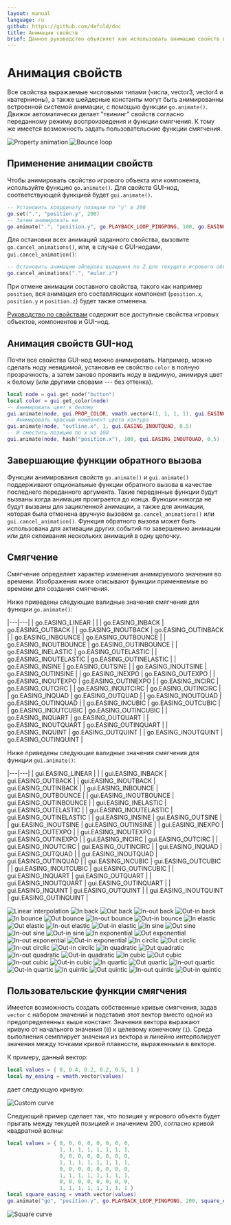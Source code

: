 ```yaml
---
layout: manual
language: ru
github: https://github.com/defold/doc
title: Анимации свойств
brief: Данное руководство объясняет как использовать анимацию свойств в Defold.
---
```


# Анимация свойств

Все свойства выражаемые числовыми типами (числа, vector3, vector4 и кватернионы), а также шейдерные константы могут быть анимированны встроенной системой анимации, с помощью функции `go.animate()`. Движок автоматически делает "твининг" свойств согласно переданному режиму воспроизведения и функции смягчения. К тому же имеется возможность задать пользовательские функции смягчения.

  ![Property animation](/manuals/images/animation/property_animation.png)
  ![Bounce loop](/manuals/images/animation/bounce.gif)

## Применение анимации свойств

Чтобы анимировать свойство игрового объекта или компонента, используйте функцию `go.animate()`. Для свойств GUI-нод, соответствующей функцией будет `gui.animate()`.

```lua
-- Установить координату позиции по "y" в 200
go.set(".", "position.y", 200)
-- Затем анимировать ее
go.animate(".", "position.y", go.PLAYBACK_LOOP_PINGPONG, 100, go.EASING_OUTBOUNCE, 2)
```

Для остановки всех анимаций заданного свойства, вызовите `go.cancel_animations()`, или, в случае с GUI-нодами, `gui.cancel_animation()`: 

```lua
-- Остановить анимацию эйлерова вращения по Z для текущего игрового объекта 
go.cancel_animations(".", "euler.z")
```

При отмене анимации составного свойства, такого как например `position`, вся анимация его составляющих компонент (`position.x`, `position.y` и `position.z`) будет также отменена.

[Руководство по свойствам](/ru/manuals/properties) содержит все доступные свойства игровых объектов, компонентов и GUI-нод.

## Анимация свойств GUI-нод

Почти все свойства GUI-нод можно анимировать. Например, можно сделать ноду невидимой, установив ее свойство `color` в полную прозрачность, а затем заново проявить ноду в видимую, анимируя цвет к белому (или другими словами --- без оттенка).

```lua
local node = gui.get_node("button")
local color = gui.get_color(node)
-- Анимировать цвет к белому
gui.animate(node, gui.PROP_COLOR, vmath.vector4(1, 1, 1, 1), gui.EASING_INOUTQUAD, 0.5)
-- Анимировать красный компонент цвета контура
gui.animate(node, "outline.x", 1, gui.EASING_INOUTQUAD, 0.5)
-- И сместить позицию по x на 100
gui.animate(node, hash("position.x"), 100, gui.EASING_INOUTQUAD, 0.5)
```

## Завершающие функции обратного вызова

Функции анимирования свойств `go.animate()` и `gui.animate()` поддерживают опциональные функции обратного вызова в качестве последнего переданного аргумента. Такие переданные функции будут вызваны когда анимация проиграется до конца. Функции никогда не будут вызваны для зацикленной анимации, а также для анимации, которая была отменена вручную вызовом `go.cancel_animations()` или `gui.cancel_animation()`. Функция обратного вызова может быть использована для активации других событий по завершению анимации или для склеивания нескольких анимаций в одну цепочку.

## Смягчение

Смягчение определяет характер изменения анимируемого значения во времени. Изображения ниже описывают функции применяемые во времени для создания смягчения.

Ниже приведены следующие валидные значения смягчения для функции `go.animate()`:

|---|---|
| go.EASING_LINEAR | |
| go.EASING_INBACK | go.EASING_OUTBACK |
| go.EASING_INOUTBACK | go.EASING_OUTINBACK |
| go.EASING_INBOUNCE | go.EASING_OUTBOUNCE |
| go.EASING_INOUTBOUNCE | go.EASING_OUTINBOUNCE |
| go.EASING_INELASTIC | go.EASING_OUTELASTIC |
| go.EASING_INOUTELASTIC | go.EASING_OUTINELASTIC |
| go.EASING_INSINE | go.EASING_OUTSINE |
| go.EASING_INOUTSINE | go.EASING_OUTINSINE |
| go.EASING_INEXPO | go.EASING_OUTEXPO |
| go.EASING_INOUTEXPO | go.EASING_OUTINEXPO |
| go.EASING_INCIRC | go.EASING_OUTCIRC |
| go.EASING_INOUTCIRC | go.EASING_OUTINCIRC |
| go.EASING_INQUAD | go.EASING_OUTQUAD |
| go.EASING_INOUTQUAD | go.EASING_OUTINQUAD |
| go.EASING_INCUBIC | go.EASING_OUTCUBIC |
| go.EASING_INOUTCUBIC | go.EASING_OUTINCUBIC |
| go.EASING_INQUART | go.EASING_OUTQUART |
| go.EASING_INOUTQUART | go.EASING_OUTINQUART |
| go.EASING_INQUINT | go.EASING_OUTQUINT |
| go.EASING_INOUTQUINT | go.EASING_OUTINQUINT |

Ниже приведены следующие валидные значения смягчения для функции `gui.animate()`:

|---|---|
| gui.EASING_LINEAR | |
| gui.EASING_INBACK | gui.EASING_OUTBACK |
| gui.EASING_INOUTBACK | gui.EASING_OUTINBACK |
| gui.EASING_INBOUNCE | gui.EASING_OUTBOUNCE |
| gui.EASING_INOUTBOUNCE | gui.EASING_OUTINBOUNCE |
| gui.EASING_INELASTIC | gui.EASING_OUTELASTIC |
| gui.EASING_INOUTELASTIC | gui.EASING_OUTINELASTIC |
| gui.EASING_INSINE | gui.EASING_OUTSINE |
| gui.EASING_INOUTSINE | gui.EASING_OUTINSINE |
| gui.EASING_INEXPO | gui.EASING_OUTEXPO |
| gui.EASING_INOUTEXPO | gui.EASING_OUTINEXPO |
| gui.EASING_INCIRC | gui.EASING_OUTCIRC |
| gui.EASING_INOUTCIRC | gui.EASING_OUTINCIRC |
| gui.EASING_INQUAD | gui.EASING_OUTQUAD |
| gui.EASING_INOUTQUAD | gui.EASING_OUTINQUAD |
| gui.EASING_INCUBIC | gui.EASING_OUTCUBIC |
| gui.EASING_INOUTCUBIC | gui.EASING_OUTINCUBIC |
| gui.EASING_INQUART | gui.EASING_OUTQUART |
| gui.EASING_INOUTQUART | gui.EASING_OUTINQUART |
| gui.EASING_INQUINT | gui.EASING_OUTQUINT |
| gui.EASING_INOUTQUINT | gui.EASING_OUTINQUINT |

![Linear interpolation](/manuals/images/properties/easing_linear.png)
![In back](/manuals/images/properties/easing_inback.png)
![Out back](/manuals/images/properties/easing_outback.png)
![In-out back](/manuals/images/properties/easing_inoutback.png)
![Out-in back](/manuals/images/properties/easing_outinback.png)
![In bounce](/manuals/images/properties/easing_inbounce.png)
![Out bounce](/manuals/images/properties/easing_outbounce.png)
![In-out bounce](/manuals/images/properties/easing_inoutbounce.png)
![Out-in bounce](/manuals/images/properties/easing_outinbounce.png)
![In elastic](/manuals/images/properties/easing_inelastic.png)
![Out elastic](/manuals/images/properties/easing_outelastic.png)
![In-out elastic](/manuals/images/properties/easing_inoutelastic.png)
![Out-in elastic](/manuals/images/properties/easing_outinelastic.png)
![In sine](/manuals/images/properties/easing_insine.png)
![Out sine](/manuals/images/properties/easing_outsine.png)
![In-out sine](/manuals/images/properties/easing_inoutsine.png)
![Out-in sine](/manuals/images/properties/easing_outinsine.png)
![In exponential](/manuals/images/properties/easing_inexpo.png)
![Out exponential](/manuals/images/properties/easing_outexpo.png)
![In-out exponential](/manuals/images/properties/easing_inoutexpo.png)
![Out-in exponential](/manuals/images/properties/easing_outinexpo.png)
![In circlic](/manuals/images/properties/easing_incirc.png)
![Out circlic](/manuals/images/properties/easing_outcirc.png)
![In-out circlic](/manuals/images/properties/easing_inoutcirc.png)
![Out-in circlic](/manuals/images/properties/easing_outincirc.png)
![In quadratic](/manuals/images/properties/easing_inquad.png)
![Out quadratic](/manuals/images/properties/easing_outquad.png)
![In-out quadratic](/manuals/images/properties/easing_inoutquad.png)
![Out-in quadratic](/manuals/images/properties/easing_outinquad.png)
![In cubic](/manuals/images/properties/easing_incubic.png)
![Out cubic](/manuals/images/properties/easing_outcubic.png)
![In-out cubic](/manuals/images/properties/easing_inoutcubic.png)
![Out-in cubic](/manuals/images/properties/easing_outincubic.png)
![In quartic](/manuals/images/properties/easing_inquart.png)
![Out quartic](/manuals/images/properties/easing_outquart.png)
![In-out quartic](/manuals/images/properties/easing_inoutquart.png)
![Out-in quartic](/manuals/images/properties/easing_outinquart.png)
![In quintic](/manuals/images/properties/easing_inquint.png)
![Out quintic](/manuals/images/properties/easing_outquint.png)
![In-out quintic](/manuals/images/properties/easing_inoutquint.png)
![Out-in quintic](/manuals/images/properties/easing_outinquint.png)

## Пользовательские функции смягчения

Имеется возможность создать собственные кривые смягчения, задав `vector` с набором значений и подставив этот вектор вместо одной из предопределенных выше констант. Значения вектора выражают кривую от начального значения (`0`) к целевому конечному (`1`). Среда выполнения семплирует значения из вектора и линейно интерполирует значения между точками кривой плавности, выраженными в векторе.

К примеру, данный вектор:

```lua
local values = { 0, 0.4, 0.2, 0.2, 0.5, 1 }
local my_easing = vmath.vector(values)
```

дает следующую кривую:

![Custom curve](/manuals/images/animation/custom_curve.png)

Следующий пример сделает так, что позиция y игрового объекта будет прыгать между текущей позицией и значением 200, согласно кривой квадратной волны:

```lua
local values = { 0, 0, 0, 0, 0, 0, 0, 0,
                 1, 1, 1, 1, 1, 1, 1, 1,
                 0, 0, 0, 0, 0, 0, 0, 0,
                 1, 1, 1, 1, 1, 1, 1, 1,
                 0, 0, 0, 0, 0, 0, 0, 0,
                 1, 1, 1, 1, 1, 1, 1, 1,
                 0, 0, 0, 0, 0, 0, 0, 0,
                 1, 1, 1, 1, 1, 1, 1, 1 }
local square_easing = vmath.vector(values)
go.animate("go", "position.y", go.PLAYBACK_LOOP_PINGPONG, 200, square_easing, 2.0)
```

![Square curve](/manuals/images/animation/square_curve.png)
